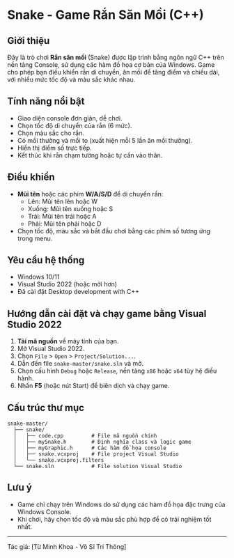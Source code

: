 # Snake - Game Rắn Săn Mồi (C++)

## Giới thiệu
Đây là trò chơi **Rắn săn mồi** (Snake) được lập trình bằng ngôn ngữ C++ trên nền tảng Console, sử dụng các hàm đồ họa cơ bản của Windows. Game cho phép bạn điều khiển rắn di chuyển, ăn mồi để tăng điểm và chiều dài, với nhiều mức tốc độ và màu sắc khác nhau.

## Tính năng nổi bật
- Giao diện console đơn giản, dễ chơi.
- Chọn tốc độ di chuyển của rắn (6 mức).
- Chọn màu sắc cho rắn.
- Có mồi thường và mồi to (xuất hiện mỗi 5 lần ăn mồi thường).
- Hiển thị điểm số trực tiếp.
- Kết thúc khi rắn chạm tường hoặc tự cắn vào thân.

## Điều khiển
- **Mũi tên** hoặc các phím **W/A/S/D** để di chuyển rắn:
  - Lên: Mũi tên lên hoặc W
  - Xuống: Mũi tên xuống hoặc S
  - Trái: Mũi tên trái hoặc A
  - Phải: Mũi tên phải hoặc D
- Chọn tốc độ, màu sắc và bắt đầu chơi bằng các phím số tương ứng trong menu.

## Yêu cầu hệ thống
- Windows 10/11
- Visual Studio 2022 (hoặc mới hơn)
- Đã cài đặt Desktop development with C++

## Hướng dẫn cài đặt và chạy game bằng Visual Studio 2022
1. **Tải mã nguồn** về máy tính của bạn.
2. Mở Visual Studio 2022.
3. Chọn `File` > `Open` > `Project/Solution...`.
4. Dẫn đến file `snake-master/snake.sln` và mở.
5. Chọn cấu hình `Debug` hoặc `Release`, nền tảng `x86` hoặc `x64` tùy hệ điều hành.
6. Nhấn **F5** (hoặc nút Start) để biên dịch và chạy game.

## Cấu trúc thư mục
```
snake-master/
  ├── snake/
  │   ├── code.cpp         # File mã nguồn chính
  │   ├── mySnake.h        # Định nghĩa class và logic game
  │   ├── myGraphic.h      # Các hàm đồ họa console
  │   ├── snake.vcxproj    # File project Visual Studio
  │   └── snake.vcxproj.filters
  └── snake.sln            # File solution Visual Studio
```

## Lưu ý
- Game chỉ chạy trên Windows do sử dụng các hàm đồ họa đặc trưng của Windows Console.
- Khi chơi, hãy chọn tốc độ và màu sắc phù hợp để có trải nghiệm tốt nhất.

---
Tác giả: [Từ Minh Khoa - Võ Sĩ Trí Thông] 